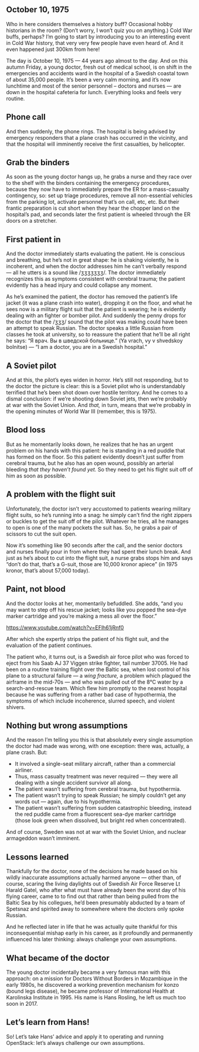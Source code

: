 ## October 10, 1975 <!-- .element: class="hidden" --> 

<!-- Note -->
Who in here considers themselves a history buff? Occasional hobby
historians in the room? (Don’t worry, I won’t quiz you on anything.)
Cold War buffs, perhaps? I’m going to start by introducing you to an
interesting event in Cold War history, that very very few people have
even heard of. And it even happened just 300km from here!

The day is October 10, 1975 — 44 years ago almost to the day. And on
this autumn Friday, a young doctor, fresh out of medical school, is on
shift in the emergencies and accidents ward in the hospital of a
Swedish coastal town of about 35,000 people. It’s been a very calm
morning, and it’s now lunchtime and most of the senior personnel –
doctors and nurses — are down in the hospital cafeteria for
lunch. Everything looks and feels very routine.


## Phone call <!-- .element: class="hidden" --> 

<!-- Note -->
And then suddenly, the phone rings. The hospital is being advised by
emergency responders that a plane crash has occurred in the vicinity,
and that the hospital will imminently receive the first casualties,
by helicopter.


## Grab the binders <!-- .element: class="hidden" --> 

<!-- Note -->
As soon as the young doctor hangs up, he grabs a nurse and they race
over to the shelf with the binders containing the emergency
procedures, because they now have to immediately prepare the ER for a
mass-casualty contingency, so: set up triage procedures, remove
all non-essential vehicles from the parking lot, activate personnel
that’s on call, etc, etc. But their frantic preparation is cut short
when they hear the chopper land on the hospital’s pad, and seconds
later the first patient is wheeled through the ER doors on a
stretcher.


## First patient in <!-- .element: class="hidden" --> 

<!-- Note -->
And the doctor immediately starts evaluating the patient. He is
conscious and breathing, but he’s not in great shape: he is shaking
violently, he is incoherent, and when the doctor addresses him he
can’t verbally respond — all he utters is a sound like /ʒʒʒʒʒʒʒ/. The
doctor immediately recognizes this as symptoms consistent with
cerebral trauma; the patient evidently has a head injury and could
collapse any moment.

As he’s examined the patient, the doctor has removed the patient’s
life jacket (it was a plane crash into water), dropping it on the
floor, and what he sees now is a military flight suit that the patient
is wearing; he is evidently dealing with an fighter or bomber
pilot. And suddenly the penny drops for the doctor that the /ʒʒʒ/
sound that the pilot was making could have been an attempt to speak
Russian. The doctor speaks a little Russian from classes he took at
university, so to reassure the patient that he’ll be all right he
says: “Я врач. Вы в шведской больнице.” (Ya vrach, vy v shvedskoy
bolnitse) — “I am a doctor, you are in a Swedish hospital.”


<!-- .slide: data-background-image="images/roundel.svg" data-background-size="contain" -->
## A Soviet pilot <!-- .element: class="hidden" --> 

<!-- Note -->
And at this, the pilot’s eyes widen in horror. He’s still not
responding, but to the doctor the picture is clear: this is a Soviet
pilot who is understandably terrified that he’s been shot down over
hostile territory. And he comes to a dismal conclusion: if we’re
shooting down Soviet jets, then we’re probably at war with the Soviet
Union. And *that,* in turn, means that we’re probably in the opening
minutes of World War III (remember, this is 1975).


## Blood loss <!-- .element: class="hidden" --> 

<!-- Note -->
But as he momentarily looks down, he realizes that he has an urgent
problem on his hands with this patient: he is standing in a red puddle
that has formed on the floor. So this patient evidently doesn’t just
suffer from cerebral trauma, but he also has an open wound, possibly
an arterial bleeding _that they haven’t found yet._ So they need to
get his flight suit off of him as soon as possible.


## A problem with the flight suit <!-- .element: class="hidden" --> 

<!-- Note -->
Unfortunately, the doctor isn’t very accustomed to patients wearing
military flight suits, so he’s running into a snag: he simply can’t
find the right zippers or buckles to get the suit off of the
pilot. Whatever he tries, all he manages to open is one of the many
pockets the suit has. So, he grabs a pair of scissors to cut the suit
open.

Now it’s something like 90 seconds after the call, and the senior
doctors and nurses finally pour in from where they had spent their
lunch break. And just as he’s about to cut into the flight suit, a
nurse grabs stops him and says “don’t do that, that’s a G-suit, those
are 10,000 kronor apiece” (in 1975 kronor, that’s about 57,000 today).


## Paint, not blood <!-- .element: class="hidden" --> 

<!-- Note -->
And the doctor looks at her, momentarily befuddled. She adds, “and
you may want to step off his rescue jacket; looks like you popped the
sea-dye marker cartridge and you’re making a mess all over the floor.”

https://www.youtube.com/watch?v=EFlh61jRnf0

After which she expertly strips the patient of his flight suit, and
the evaluation of the patient continues. 

The patient who, it turns out, is a Swedish air force pilot who was
forced to eject from his Saab AJ 37 Viggen strike fighter, tail
number 37005. He had been on a routine training flight over the Baltic
sea, when lost control of his plane to a structural failure — a _wing
fracture,_ a problem which plagued the airframe in the mid-70s — and
who was pulled out of the 8°C water by a search-and-rescue team. Which
flew him promptly to the nearest hospital because he was suffering
from a rather bad case of hypothermia, the symptoms of which include
incoherence, slurred speech, and violent shivers.


## Nothing but wrong assumptions <!-- .element: class="hidden" --> 

<!-- Note -->
And the reason I’m telling you this is that absolutely every single
assumption the doctor had made was wrong, with one exception: there
was, actually, a plane crash. But:

* It involved a single-seat military aircraft, rather than a
  commercial airliner.
* Thus, mass casualty treatment was never required — they were all
  dealing with a single accident survivor all along.
* The patient wasn’t suffering from cerebral trauma, but hypothermia.
* The patient wasn’t trying to speak Russian; he simply couldn’t get
  any words out — again, due to his hypothermia.
* The patient wasn’t suffering from sudden catastrophic bleeding,
  instead the red puddle came from a fluorescent sea-dye marker
  cartridge (those look green when dissolved, but bright red when
  concentrated).

And of course, Sweden was not at war with the Soviet Union, and
nuclear armageddon wasn’t imminent.


## Lessons learned <!-- .element: class="hidden" --> 

<!-- Note -->
Thankfully for the doctor, none of the decisions he made based on his
wildly inaccurate assumptions actually harmed anyone — other than, of
course, scaring the living daylights out of Swedish Air Force Reserve
Lt Harald Gatel, who after what must have already been the worst day
of his flying career, came to to find out that rather than being pulled
from the Baltic Sea by his collegues, he’d been presumably abducted by
a team of Spetsnaz and spirited away to somewhere where the doctors
only spoke Russian.

And he reflected later in life that he was actually quite thankful for
this inconsequential mishap early in his career, as it profoundly and
permanently influenced his later thinking: always challenge your own
assumptions.


## What became of the doctor <!-- .element: class="hidden" -->

<!-- Note -->
The young doctor incidentally became a very famous man with this
approach: on a mission for Doctors Without Borders in Mozambique in
the early 1980s, he discovered a working prevention mechanism for
konzo (bound legs disease), he became professor of International
Health at Karolinska Institute in 1995. His name is Hans Rosling, he
left us much too soon in 2017.


## Let’s learn from Hans! <!-- .element: class="hidden" -->

<!-- Note -->
So! Let’s take Hans’ advice and apply it to operating and running
OpenStack: let’s always challenge our own assumptions.
